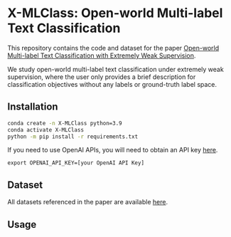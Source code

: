 # X-MLClass: Open-world Multi-label Text Classification

This repository contains the code and dataset for the paper [Open-world Multi-label Text Classification with Extremely Weak Supervision](https://arxiv.org/abs/2407.05609).

We study open-world multi-label text classification under extremely weak supervision, where the user only provides a brief description for classification objectives without any labels or ground-truth label space.

## Installation
```bash
conda create -n X-MLClass python=3.9
conda activate X-MLClass
python -m pip install -r requirements.txt
```
If you need to use OpenAI APIs, you will need to obtain an API key [here](https://beta.openai.com/). 
```
export OPENAI_API_KEY=[your OpenAI API Key]
```

## Dataset
All datasets referenced in the paper are available [here](https://drive.google.com/drive/folders/1eX6awgaAVmRee2pnWb2bdaQGFP_zlmyS?usp=drive_link).


## Usage
